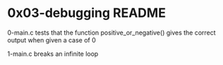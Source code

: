 # 0x03-debugging README

0-main.c tests that the function positive_or_negative() gives the correct output when given a case of 0

1-main.c breaks an infinite loop
